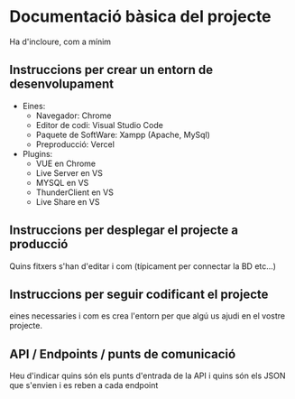 # Documentació bàsica del projecte
Ha d'incloure, com a mínim
## Instruccions per crear un entorn de desenvolupament
  - Eines:
      - Navegador: Chrome
      - Editor de codi: Visual Studio Code
      - Paquete de SoftWare: Xampp (Apache, MySql)
      - Preproducció: Vercel
  - Plugins:
      - VUE en Chrome
      - Live Server en VS
      - MYSQL en VS
      - ThunderClient en VS
      - Live Share en VS

## Instruccions per desplegar el projecte a producció
Quins fitxers s'han d'editar i com (típicament per connectar la BD etc...)

## Instruccions per seguir codificant el projecte
eines necessaries i com es crea l'entorn per que algú us ajudi en el vostre projecte.

## API / Endpoints / punts de comunicació
Heu d'indicar quins són els punts d'entrada de la API i quins són els JSON que s'envien i es reben a cada endpoint
